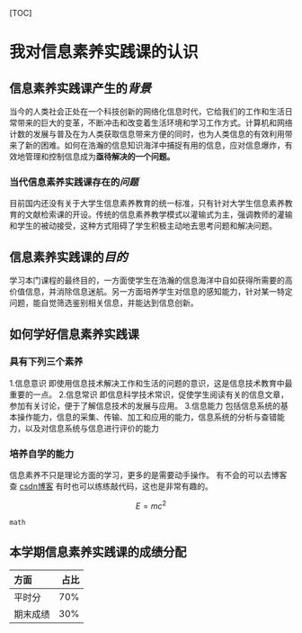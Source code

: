 [TOC]
#           我对信息素养实践课的认识
## 信息素养实践课产生的*背景* 
当今的人类社会正处在一个科技创新的网络化信息时代，它给我们的工作和生活日常带来的巨大的变革，不断冲击和改变着生活环境和学习工作方式。计算机和网络计数的发展与普及在为人类获取信息带来方便的同时，也为人类信息的有效利用带来了新的困难。如何在浩瀚的信息知识海洋中捕捉有用的信息，应对信息爆炸，有效地管理和控制信息成为**亟待解决的一个问题。**
### 当代信息素养实践课存在的*问题*
目前国内还没有关于大学生信息素养教育的统一标准，只有针对大学生信息素养教育的文献检索课的开设。传统的信息素养教学模式以灌输式为主，强调教师的灌输和学生的被动接受，这种方式阻碍了学生积极主动地去思考问题和解决问题。
## 信息素养实践课的*目的*
学习本门课程的最终目的，一方面使学生在浩瀚的信息海洋中自如获得所需要的高价值信息，并消除信息迷航。另一方面培养学生对信息的感知能力，针对某一特定问题，能自觉筛选鉴别相关信息，并能达到信息创新。
## 如何学好信息素养实践课
### 具有下列三个素养
1.信息意识 即使用信息技术解决工作和生活的问题的意识，这是信息技术教育中最重要的一点。
2.信息常识 即信息科学技术常识，促使学生阅读有关的信息文章，参加有关讨论，便于了解信息技术的发展与应用。
3.信息能力 包括信息系统的基本操作能力，信息的采集、传输、加工和应用的能力，信息系统的分析与查错能力，以及对信息系统与信息进行评价的能力
### 培养自学的能力
信息素养不只是理论方面的学习，更多的是需要动手操作。
有不会的可以去博客查 [csdn博客](https://blog.csdn.net/)
有时也可以练练敲代码，这也是非常有趣的。
```math
E=mc^2
```
`math` 

## 本学期信息素养实践课的成绩分配

|方面|占比|
|:------|------:|
|平时分|70%|
|期末成绩|30%|